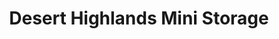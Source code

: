 ---
title: "Desert Highlands Mini Storage"
url: /sparks/desert-highlands-mini-storage/
shop: Mieten
---